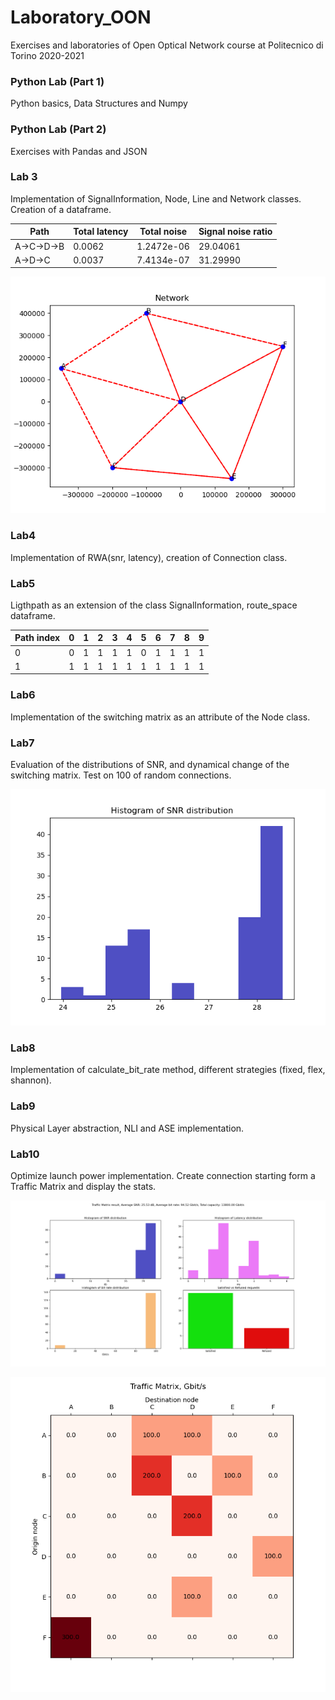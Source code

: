 # Laboratory_OON
Exercises and laboratories of Open Optical Network course at Politecnico di Torino 2020-2021

### Python Lab (Part 1)
Python basics, Data Structures and Numpy

### Python Lab (Part 2)
Exercises with Pandas and JSON

### Lab 3
Implementation of SignalInformation, Node, Line and Network classes. Creation of a dataframe.

| Path       | Total latency | Total noise | Signal noise ratio |
|------------|---------------|-------------|--------------------|
| A->C->D->B | 0.0062        | 1.2472e-06  | 29.04061           |
| A->D->C    | 0.0037        | 7.4134e-07  | 31.29990           |

![Network](core/img/network.png)

### Lab4
Implementation of RWA(snr, latency), creation of Connection class.

### Lab5
Ligthpath as an extension of the class SignalInformation, route_space dataframe.

| Path index | 0 | 1 | 2 | 3 | 4 | 5 | 6 | 7 | 8 | 9 |
|------------|---|---|---|---|---|---|---|---|---|---|
| 0          | 0 | 1 | 1 | 1 | 1 | 0 | 1 | 1 | 1 | 1 |
| 1          | 1 | 1 | 1 | 1 | 1 | 1 | 1 | 1 | 1 | 1 |

### Lab6
Implementation of the switching matrix as an attribute of the Node class.

### Lab7
Evaluation of the distributions of SNR, and dynamical change of the switching matrix.
Test on 100 of random connections.

![Histogram](img/SnrDistribution.png)

### Lab8
Implementation of calculate_bit_rate method, different strategies (fixed, flex, shannon).

### Lab9 
Physical Layer abstraction, NLI and ASE implementation.

### Lab10
Optimize launch power implementation. Create connection starting form a Traffic Matrix
and display the stats.

![Stats](img/Traffic_Matrix_result.png)

![Traffic Matrix](img/Traffic_matrix_status.png)
